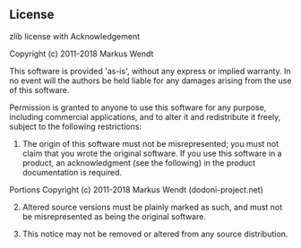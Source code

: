 ## License
zlib license with Acknowledgement

Copyright (c) 2011-2018 Markus Wendt

This software is provided 'as-is', without any express or implied warranty. In no event will
the authors be held liable for any damages arising from the use of this software.

Permission is granted to anyone to use this software for any purpose, including commercial
applications, and to alter it and redistribute it freely, subject to the following restrictions:

1. The origin of this software must not be misrepresented; you must not claim that you wrote the
original software. If you use this software in a product, an acknowledgment (see the following)
in the product documentation is required.

Portions Copyright (c) 2011-2018 Markus Wendt (dodoni-project.net)

2. Altered source versions must be plainly marked as such, and must not be misrepresented as
being the original software.

3. This notice may not be removed or altered from any source distribution.
